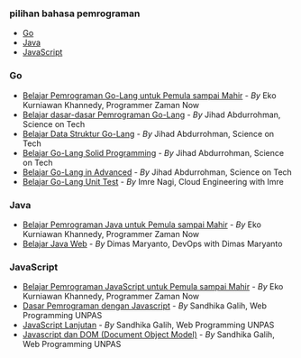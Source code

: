 ### pilihan bahasa pemrograman

+ [Go](#Go)
+ [Java](#Java)
+ [JavaScript](#JavaScript)

### Go
+ [Belajar Pemrograman Go-Lang untuk Pemula sampai Mahir](https://www.youtube.com/playlist?list=PL-CtdCApEFH_t5_dtCQZgWJqWF45WRgZw) - _By_ Eko Kurniawan Khannedy, Programmer Zaman Now
+ [Belajar dasar-dasar Pemrograman Go-Lang](https://youtube.com/playlist?list=PL5fhVqPt2nKMkR_ICrSQg9-sQFFlVmSsd&si=l8jf4awdMOVIHn__) - _By_ Jihad Abdurrohman, Science on Tech
+ [Belajar Data Struktur Go-Lang](https://youtube.com/playlist?list=PL5fhVqPt2nKPiU-vWuL6LOF1T5_rwQu4b&si=UBFNyj9t_6oirfNe) - _By_ Jihad Abdurrohman, Science on Tech
+ [Belajar Go-Lang Solid Programming](https://youtube.com/playlist?list=PL5fhVqPt2nKNN-bOOS5QdEhhn5xPH6JWF&si=A8NTyGYBmN0ceovL) - _By_ Jihad Abdurrohman, Science on Tech
+ [Belajar Go-Lang in Advanced](https://youtube.com/playlist?list=PL5fhVqPt2nKM7mbUPTRTT7NNiZUsg05YO&si=1wEuXVK9UX6gG-Xl) - _By_ Jihad Abdurrohman, Science on Tech
+ [Belajar Go-Lang Unit Test](https://youtube.com/playlist?list=PLJDedZCB3DvAJLrd-I-OCX9qMq-_KNLfb&si=qcZQWxf6FsMAxj8z) - _By_ Imre Nagi, Cloud Engineering with Imre

### Java
+ [Belajar Pemrograman Java untuk Pemula sampai Mahir](https://youtube.com/playlist?list=PL-CtdCApEFH-p_Q2GyK4K3ORoAT0Yt7CX&si=BKB7T-yCxt1vSz8P) - _By_ Eko Kurniawan Khannedy, Programmer Zaman Now
+ [Belajar Java Web](https://youtube.com/playlist?list=PLV1-tdmPblvyaCTcYR9u7k4G24uVDZT0v&si=bFDITJ81CMjgiZno) - _By_ Dimas Maryanto, DevOps with Dimas Maryanto

### JavaScript
+ [Belajar Pemrograman JavaScript untuk Pemula sampai Mahir](https://youtube.com/playlist?list=PL-CtdCApEFH8SS0Gsj9_a0cC0jypFEoSg&si=y9jGUbhloWow82cN) - _By_ Eko Kurniawan Khannedy, Programmer Zaman Now
+ [Dasar Pemrograman dengan Javascript](https://youtube.com/playlist?list=PLFIM0718LjIWXagluzROrA-iBY9eeUt4w&si=qAwKUo10rcuHJooc) - _By_ Sandhika Galih, Web Programming UNPAS
+ [JavaScript Lanjutan](https://youtube.com/playlist?list=PLFIM0718LjIUGpY8wmE41W7rTJo_3Y46-&si=NF1VjdbnGwHVPjPP) - _By_ Sandhika Galih, Web Programming UNPAS
+ [Javascript dan DOM (Document Object Model)](https://youtube.com/playlist?list=PLFIM0718LjIWB3YRoQbQh82ZewAGtE2-3&si=yfqWmqCaBgZ7AA4Q) - _By_ Sandhika Galih, Web Programming UNPAS